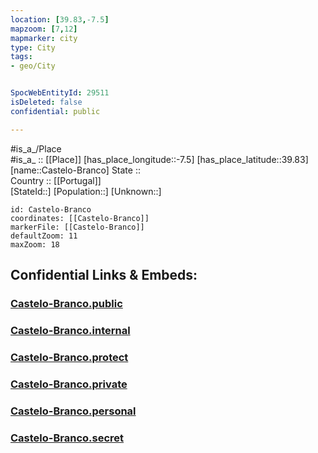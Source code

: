 ```yaml
---
location: [39.83,-7.5] 
mapzoom: [7,12] 
mapmarker: city 
type: City
tags:
- geo/City


SpocWebEntityId: 29511
isDeleted: false
confidential: public

---
```

#is_a_/Place  
#is_a_ :: [[Place]] 
[has_place_longitude::-7.5] 
[has_place_latitude::39.83] 
[name::Castelo-Branco] 
State ::  
Country :: [[Portugal]]  
[StateId::] 
[Population::] 
[Unknown::] 


```leaflet
id: Castelo-Branco
coordinates: [[Castelo-Branco]] 
markerFile: [[Castelo-Branco]] 
defaultZoom: 11 
maxZoom: 18
```


## Confidential Links & Embeds: 

### [Castelo-Branco.public](/_public/\Earth\Continent\Europe\Europe~South\Portugal\Districts~Portugal\Castelo_Branco\CityCastelo-Branco.public.md) 

### [Castelo-Branco.internal](/_internal/\Earth\Continent\Europe\Europe~South\Portugal\Districts~Portugal\Castelo_Branco\CityCastelo-Branco.internal.md) 

### [Castelo-Branco.protect](/_protect/\Earth\Continent\Europe\Europe~South\Portugal\Districts~Portugal\Castelo_Branco\CityCastelo-Branco.protect.md) 

### [Castelo-Branco.private](/_private/\Earth\Continent\Europe\Europe~South\Portugal\Districts~Portugal\Castelo_Branco\CityCastelo-Branco.private.md) 

### [Castelo-Branco.personal](/_personal/\Earth\Continent\Europe\Europe~South\Portugal\Districts~Portugal\Castelo_Branco\CityCastelo-Branco.personal.md) 

### [Castelo-Branco.secret](/_secret/\Earth\Continent\Europe\Europe~South\Portugal\Districts~Portugal\Castelo_Branco\CityCastelo-Branco.secret.md)

